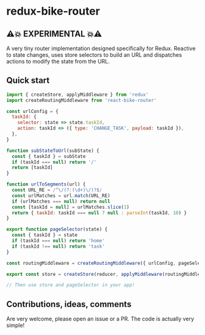 redux-bike-router
=================

## ⚠️💥 EXPERIMENTAL 💥⚠️

A very tiny router implementation designed specifically for Redux.
Reactive to state changes, uses store selectors to build an URL and dispatches actions to
modify the state from the URL.

## Quick start

```js
import { createStore, applyMiddleware } from 'redux'
import createRoutingMiddleware from 'react-bike-router'

const urlConfig = {
  taskId: {
    selector: state => state.taskId,
    action: taskId => ({ type: 'CHANGE_TASK', payload: taskId }),
  },
}

function subStateToUrl(subState) {
  const { taskId } = subState
  if (taskId === null) return '/'
  return [taskId]
}

function urlToSegments(url) {
  const URL_RE = /^\/(?:(\d+)\/)?$/
  const urlMatches = url.match(URL_RE)
  if (urlMatches === null) return null
  const [taskId = null] = urlMatches.slice(1)
  return { taskId: taskId === null ? null : parseInt(taskId, 10) }
}

export function pageSelector(state) {
  const { taskId } = state
  if (taskId === null) return 'home'
  if (taskId !== null) return 'task'
}

const routingMiddleware = createRoutingMiddleware({ urlConfig, pageSelector, subStateToUrl, urlToSegments })

export const store = createStore(reducer, applyMiddleware(routingMiddleware))

// Then use store and pageSelector in your app!
```

## Contributions, ideas, comments

Are very welcome, please open an issue or a PR.
The code is actually very simple!

